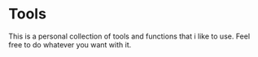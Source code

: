 # Tools

This is a personal collection of tools and functions that i like to use.
Feel free to do whatever you want with it.
